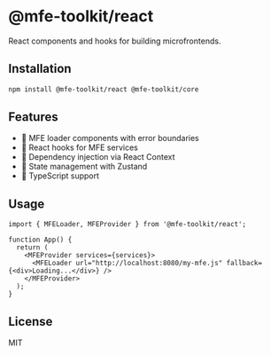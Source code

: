# @mfe-toolkit/react

React components and hooks for building microfrontends.

## Installation

```bash
npm install @mfe-toolkit/react @mfe-toolkit/core
```

## Features

- 🧩 MFE loader components with error boundaries
- 🎣 React hooks for MFE services
- 💉 Dependency injection via React Context
- 🏪 State management with Zustand
- 🔐 TypeScript support

## Usage

```tsx
import { MFELoader, MFEProvider } from '@mfe-toolkit/react';

function App() {
  return (
    <MFEProvider services={services}>
      <MFELoader url="http://localhost:8080/my-mfe.js" fallback={<div>Loading...</div>} />
    </MFEProvider>
  );
}
```

## License

MIT
